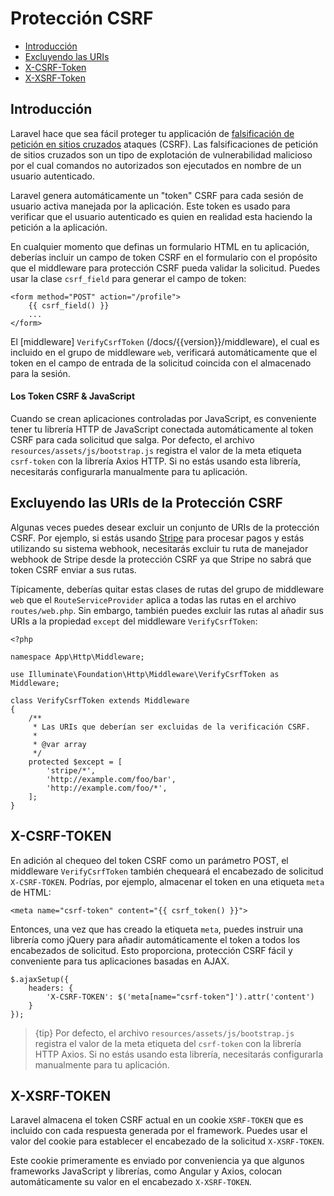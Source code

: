 # Protección CSRF

- [Introducción](#csrf-introduction)
- [Excluyendo las URIs](#csrf-excluding-uris)
- [X-CSRF-Token](#csrf-x-csrf-token)
- [X-XSRF-Token](#csrf-x-xsrf-token)

<a name="csrf-introduction"></a>
## Introducción

Laravel hace que sea fácil proteger tu applicación de [falsificación de petición en sitios cruzados](https://en.wikipedia.org/wiki/Cross-site_request_forgery) ataques (CSRF). Las falsificaciones de petición de sitios cruzados son un tipo de explotación de vulnerabilidad malicioso por el cual comandos no autorizados son ejecutados en nombre de un usuario autenticado.

Laravel genera automáticamente un "token" CSRF para cada sesión de usuario activa manejada por la aplicación. Este token es usado para verificar que el usuario autenticado es quien en realidad esta haciendo la petición a la aplicación.

En cualquier momento que definas un formulario HTML en tu aplicación, deberías incluir un campo de token CSRF en el formulario con el propósito que el middleware para protección CSRF pueda validar la solicitud. Puedes usar la clase `csrf_field` para generar el campo de token:

    <form method="POST" action="/profile">
        {{ csrf_field() }}
        ...
    </form>

El [middleware] `VerifyCsrfToken` (/docs/{{version}}/middleware), el cual es incluido en el grupo de middleware `web`, verificará automáticamente que el token en el campo de entrada de la solicitud coincida con el almacenado para la sesión.

#### Los Token CSRF & JavaScript

Cuando se crean aplicaciones controladas por JavaScript, es conveniente tener tu librería HTTP de JavaScript conectada automáticamente al token CSRF para cada solicitud que salga. Por defecto, el archivo `resources/assets/js/bootstrap.js` registra el valor de la meta etiqueta `csrf-token` con la librería Axios HTTP. Si no estás usando esta librería, necesitarás configurarla manualmente para tu aplicación.

<a name="csrf-excluding-uris"></a>
## Excluyendo las URIs de la Protección CSRF

Algunas veces puedes desear excluir un conjunto de URIs de la protección CSRF. Por ejemplo, si estás usando [Stripe](https://stripe.com) para procesar pagos y estás utilizando su sistema webhook, necesitarás excluir tu ruta de manejador webhook de Stripe desde la protección CSRF ya que Stripe no sabrá que token CSRF enviar a sus rutas.

Típicamente, deberías quitar estas clases de rutas del grupo de middleware `web` que el `RouteServiceProvider` aplica a todas las rutas en el archivo `routes/web.php`. Sin embargo, también puedes excluir las rutas al añadir sus URIs a la propiedad `except` del middleware `VerifyCsrfToken`:

    <?php

    namespace App\Http\Middleware;

    use Illuminate\Foundation\Http\Middleware\VerifyCsrfToken as Middleware;

    class VerifyCsrfToken extends Middleware
    {
        /**
         * Las URIs que deberían ser excluidas de la verificación CSRF.
         *
         * @var array
         */
        protected $except = [
            'stripe/*',
            'http://example.com/foo/bar',
            'http://example.com/foo/*',
        ];
    }

<a name="csrf-x-csrf-token"></a>
## X-CSRF-TOKEN

En adición al chequeo del token CSRF como un parámetro POST, el middleware `VerifyCsrfToken` también chequeará el encabezado de solicitud `X-CSRF-TOKEN`. Podrías, por ejemplo, almacenar el token en una etiqueta `meta` de HTML:

    <meta name="csrf-token" content="{{ csrf_token() }}">

Entonces, una vez que has creado la etiqueta `meta`, puedes instruir una librería como jQuery para añadir automáticamente el token a todos los encabezados de solicitud.  Esto proporciona, protección CSRF fácil y conveniente para tus aplicaciones basadas en AJAX.

    $.ajaxSetup({
        headers: {
            'X-CSRF-TOKEN': $('meta[name="csrf-token"]').attr('content')
        }
    });

> {tip} Por defecto, el archivo `resources/assets/js/bootstrap.js` registra el valor de la meta etiqueta del `csrf-token` con la librería HTTP Axios. Si no estás usando esta librería, necesitarás configurarla manualmente para tu aplicación.

<a name="csrf-x-xsrf-token"></a>
## X-XSRF-TOKEN

Laravel almacena el token CSRF actual en un cookie `XSRF-TOKEN` que es incluido con cada respuesta generada por el framework. Puedes usar el valor del cookie para establecer el encabezado de la solicitud `X-XSRF-TOKEN`.

Este cookie primeramente es enviado por conveniencia ya que algunos frameworks JavaScript y librerías, como Angular y Axios, colocan automáticamente su valor en el encabezado `X-XSRF-TOKEN`.
